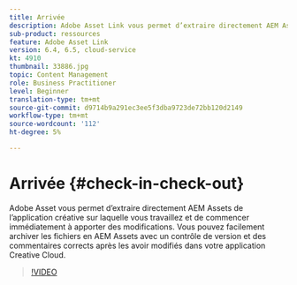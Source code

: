 ```yaml
---
title: Arrivée
description: Adobe Asset Link vous permet d’extraire directement AEM Assets de l’application créative sur laquelle vous travaillez et de commencer immédiatement à apporter des modifications. Vous pouvez facilement archiver les fichiers en AEM Assets avec un contrôle de version et des commentaires corrects après les avoir modifiés dans votre application Creative Cloud.
sub-product: ressources
feature: Adobe Asset Link
version: 6.4, 6.5, cloud-service
kt: 4910
thumbnail: 33886.jpg
topic: Content Management
role: Business Practitioner
level: Beginner
translation-type: tm+mt
source-git-commit: d9714b9a291ec3ee5f3dba9723de72bb120d2149
workflow-type: tm+mt
source-wordcount: '112'
ht-degree: 5%

---
```



# Arrivée {#check-in-check-out}

Adobe Asset vous permet d’extraire directement AEM Assets de l’application créative sur laquelle vous travaillez et de commencer immédiatement à apporter des modifications. Vous pouvez facilement archiver les fichiers en AEM Assets avec un contrôle de version et des commentaires corrects après les avoir modifiés dans votre application Creative Cloud.

>[!VIDEO](https://video.tv.adobe.com/v/33886/?quality=12)
